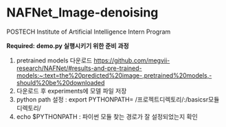 # NAFNet_Image-denoising
POSTECH Institute of Artificial Intelligence Intern Program

**Required:**
**demo.py 실행시키기 위한 준비 과정**
1. pretrained models 다운로드 https://github.com/megvii-research/NAFNet/#results-and-pre-trained-models:~:text=the%20predicted%20image-,pretrained%20models,-should%20be%20downloaded
2. 다운로드 후 experiments에 모델 파일 저장
3. python path 설정 : export PYTHONPATH= /프로젝트디렉토리/:/basicsr모듈디렉토리/
4. echo $PYTHONPATH : 파이썬 모듈 찾는 경로가 잘 설정되었는지 확인
